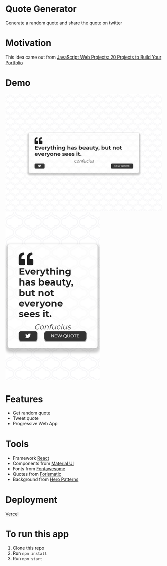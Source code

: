 # Quote Generator

Generate a random quote and share the quote on twitter

# Motivation

This idea came out from [JavaScript Web Projects: 20 Projects to Build Your Portfolio](https://academy.zerotomastery.io/p/javascript-projects)

# Demo

<img src="./assets/Page-on-Generic-Laptop.jpg" alt='An quote from Confucius on Laptop' width='500'/>
<img src="./assets/Page-on-Pixel2.jpg" alt='An quote from Confucius on Pixel 2' width='300'/>

# Features

* Get random quote
* Tweet quote
* Progressive Web App

# Tools

* Framework [React](https://en.reactjs.org/) 
* Components from [Material UI](https://material-ui.com/)
* Fonts from [Fontawesome](https://fontawesome.com/)
* Quotes from [Forismatic](https://forismatic.com/en/)
* Background from [Hero Patterns](https://www.heropatterns.com/)

# Deployment

[Vercel](https://quote-generator.oscaramos.vercel.app/) 


# To run this app
1. Clone this repo
2. Run ```npm install```
3. Run ```npm start```

